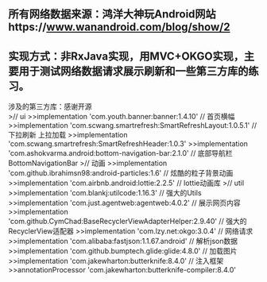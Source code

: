 所有网络数据来源：鸿洋大神玩Android网站https://www.wanandroid.com/blog/show/2
-------
实现方式：非RxJava实现，用MVC+OKGO实现，主要用于测试网络数据请求展示刷新和一些第三方库的练习。
-------
涉及的第三方库：感谢开源<br>
    >// ui
        >>implementation 'com.youth.banner:banner:1.4.10' // 首页横幅
        >>implementation 'com.scwang.smartrefresh:SmartRefreshLayout:1.0.5.1' // 下拉刷新 上拉加载
        >>implementation 'com.scwang.smartrefresh:SmartRefreshHeader:1.0.3'
        >>implementation 'com.ashokvarma.android:bottom-navigation-bar:2.1.0' // 底部导航栏 BottomNavigationBar
    >// 动画
        >>implementation 'com.github.ibrahimsn98:android-particles:1.6' // 炫酷的粒子背景动画
        >>implementation 'com.airbnb.android:lottie:2.2.5' // lottie动画库
    >// util
        >>implementation 'com.blankj:utilcode:1.16.3' // 强大的Utils
        >>implementation 'com.just.agentweb:agentweb:4.0.2' // 展示网页内容
        >>implementation 'com.github.CymChad:BaseRecyclerViewAdapterHelper:2.9.40' // 强大的RecyclerView适配器
        >>implementation 'com.lzy.net:okgo:3.0.4' // 网络请求
        >>implementation 'com.alibaba:fastjson:1.1.67.android' // 解析json数据
        >>implementation 'com.github.bumptech.glide:glide:4.8.0' // 加载图片
        >>implementation 'com.jakewharton:butterknife:8.4.0' // 注入框架
        >>annotationProcessor 'com.jakewharton:butterknife-compiler:8.4.0'
